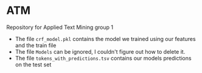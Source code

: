 # ATM
Repository for Applied Text Mining group 1

- The file ```crf_model.pkl``` contains the model we trained using our features and the train file
- The file ```Models``` can be ignored, I couldn't figure out how to delete it.
- The file ```tokens_with_predictions.tsv``` contains our models predictions on the test set
